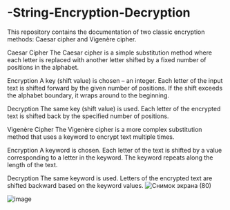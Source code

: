 # -String-Encryption-Decryption
This repository contains the documentation of two classic encryption methods: Caesar cipher and Vigenère cipher.

Caesar Cipher
The Caesar cipher is a simple substitution method where each letter is replaced with another letter shifted by a fixed number of positions in the alphabet.

Encryption
A key (shift value) is chosen – an integer.
Each letter of the input text is shifted forward by the given number of positions.
If the shift exceeds the alphabet boundary, it wraps around to the beginning.

Decryption
The same key (shift value) is used.
Each letter of the encrypted text is shifted back by the specified number of positions.

Vigenère Cipher
The Vigenère cipher is a more complex substitution method that uses a keyword to encrypt text multiple times.

 Encryption
A keyword is chosen.
Each letter of the text is shifted by a value corresponding to a letter in the keyword.
The keyword repeats along the length of the text.

Decryption
The same keyword is used.
Letters of the encrypted text are shifted backward based on the keyword values.
![Снимок экрана (80)](https://github.com/user-attachments/assets/7b319839-e311-48c4-943c-ee21cb69acd6)

![image](https://github.com/user-attachments/assets/47e814c9-3865-4f25-865e-8f173f3af00c)
